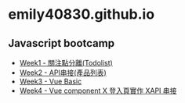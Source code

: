 # emily40830.github.io
## Javascript bootcamp
- [Week1 - 關注點分離(Todolist)](https://emily40830.github.io/js-streaming-bootcamp/main-week-1/)
- [Week2 - API串接(產品列表)](https://emily40830.github.io/js-streaming-bootcamp/main-week-2/)
- [Week3 - Vue Basic](https://emily40830.github.io/js-streaming-bootcamp/main-week-3/)
- [Week4 - Vue component X 登入頁實作 XAPI 串接](https://emily40830.github.io/js-streaming-bootcamp/main-week-4/login.html)
